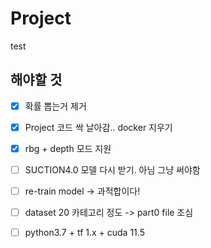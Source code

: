 # Project
test 
## 해야할 것

- [x] 확률 뽑는거 제거
- [X] Project 코드 싹 날아감.. docker 지우기
- [x] rbg + depth 모드 지원
- [ ] SUCTION4.0 모델 다시 받기. 아님 그냥 써야함
- [ ] re-train model -> 과적합이다!
- [ ] dataset 20 카테고리 정도 -> part0 file 조심
- [ ] python3.7 + tf 1.x + cuda 11.5

